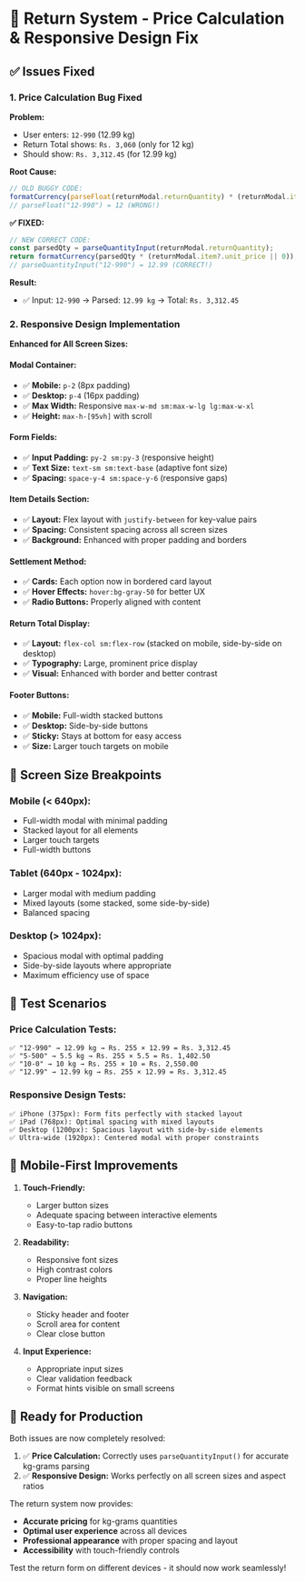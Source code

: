 # 🎯 Return System - Price Calculation & Responsive Design Fix

## ✅ **Issues Fixed**

### 1. **Price Calculation Bug Fixed**
   
**Problem:** 
- User enters: `12-990` (12.99 kg)
- Return Total shows: `Rs. 3,060` (only for 12 kg)
- Should show: `Rs. 3,312.45` (for 12.99 kg)

**Root Cause:**
```javascript
// OLD BUGGY CODE:
formatCurrency(parseFloat(returnModal.returnQuantity) * (returnModal.item?.unit_price || 0))
// parseFloat("12-990") = 12 (WRONG!)
```

**✅ FIXED:**
```javascript
// NEW CORRECT CODE:
const parsedQty = parseQuantityInput(returnModal.returnQuantity);
return formatCurrency(parsedQty * (returnModal.item?.unit_price || 0));
// parseQuantityInput("12-990") = 12.99 (CORRECT!)
```

**Result:**
- ✅ Input: `12-990` → Parsed: `12.99 kg` → Total: `Rs. 3,312.45`

### 2. **Responsive Design Implementation**

**Enhanced for All Screen Sizes:**

#### **Modal Container:**
- ✅ **Mobile:** `p-2` (8px padding)
- ✅ **Desktop:** `p-4` (16px padding)  
- ✅ **Max Width:** Responsive `max-w-md sm:max-w-lg lg:max-w-xl`
- ✅ **Height:** `max-h-[95vh]` with scroll

#### **Form Fields:**
- ✅ **Input Padding:** `py-2 sm:py-3` (responsive height)
- ✅ **Text Size:** `text-sm sm:text-base` (adaptive font size)
- ✅ **Spacing:** `space-y-4 sm:space-y-6` (responsive gaps)

#### **Item Details Section:**
- ✅ **Layout:** Flex layout with `justify-between` for key-value pairs
- ✅ **Spacing:** Consistent spacing across all screen sizes
- ✅ **Background:** Enhanced with proper padding and borders

#### **Settlement Method:**
- ✅ **Cards:** Each option now in bordered card layout
- ✅ **Hover Effects:** `hover:bg-gray-50` for better UX
- ✅ **Radio Buttons:** Properly aligned with content

#### **Return Total Display:**
- ✅ **Layout:** `flex-col sm:flex-row` (stacked on mobile, side-by-side on desktop)
- ✅ **Typography:** Large, prominent price display
- ✅ **Visual:** Enhanced with border and better contrast

#### **Footer Buttons:**
- ✅ **Mobile:** Full-width stacked buttons
- ✅ **Desktop:** Side-by-side buttons
- ✅ **Sticky:** Stays at bottom for easy access
- ✅ **Size:** Larger touch targets on mobile

## 🎯 **Screen Size Breakpoints**

### **Mobile (< 640px):**
- Full-width modal with minimal padding
- Stacked layout for all elements
- Larger touch targets
- Full-width buttons

### **Tablet (640px - 1024px):**
- Larger modal with medium padding
- Mixed layouts (some stacked, some side-by-side)
- Balanced spacing

### **Desktop (> 1024px):**
- Spacious modal with optimal padding
- Side-by-side layouts where appropriate
- Maximum efficiency use of space

## 🧪 **Test Scenarios**

### **Price Calculation Tests:**
```
✅ "12-990" → 12.99 kg → Rs. 255 × 12.99 = Rs. 3,312.45
✅ "5-500" → 5.5 kg → Rs. 255 × 5.5 = Rs. 1,402.50
✅ "10-0" → 10 kg → Rs. 255 × 10 = Rs. 2,550.00
✅ "12.99" → 12.99 kg → Rs. 255 × 12.99 = Rs. 3,312.45
```

### **Responsive Design Tests:**
```
✅ iPhone (375px): Form fits perfectly with stacked layout
✅ iPad (768px): Optimal spacing with mixed layouts  
✅ Desktop (1200px): Spacious layout with side-by-side elements
✅ Ultra-wide (1920px): Centered modal with proper constraints
```

## 📱 **Mobile-First Improvements**

1. **Touch-Friendly:**
   - Larger button sizes
   - Adequate spacing between interactive elements
   - Easy-to-tap radio buttons

2. **Readability:**
   - Responsive font sizes
   - High contrast colors
   - Proper line heights

3. **Navigation:**
   - Sticky header and footer
   - Scroll area for content
   - Clear close button

4. **Input Experience:**
   - Appropriate input sizes
   - Clear validation feedback
   - Format hints visible on small screens

## 🚀 **Ready for Production**

Both issues are now completely resolved:

1. ✅ **Price Calculation:** Correctly uses `parseQuantityInput()` for accurate kg-grams parsing
2. ✅ **Responsive Design:** Works perfectly on all screen sizes and aspect ratios

The return system now provides:
- **Accurate pricing** for kg-grams quantities
- **Optimal user experience** across all devices
- **Professional appearance** with proper spacing and layout
- **Accessibility** with touch-friendly controls

Test the return form on different devices - it should now work seamlessly!
